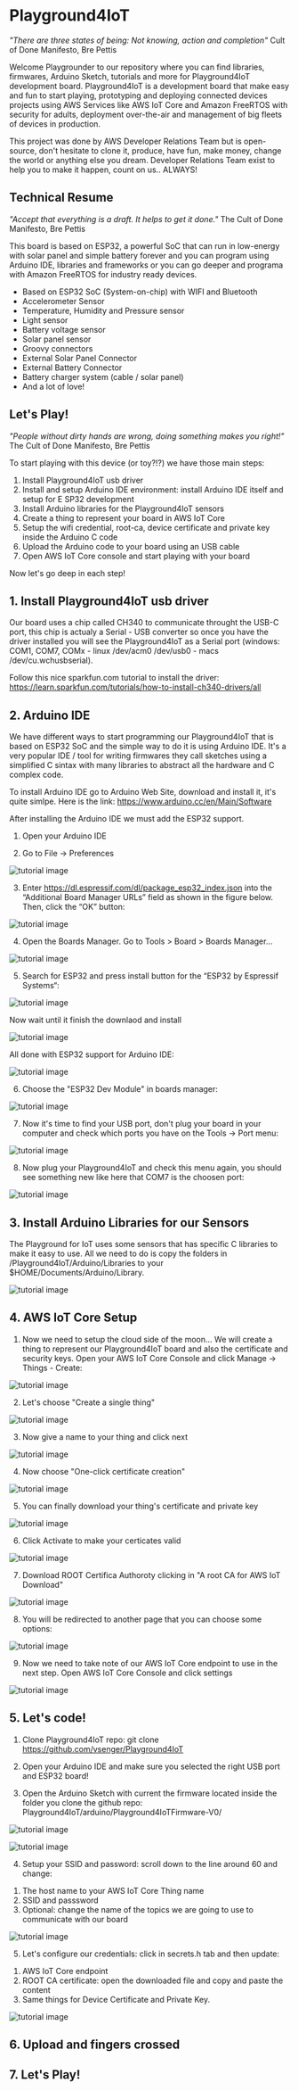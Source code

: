 # Playground4IoT

*"There are three states of being: Not knowing, action and completion"*
Cult of Done Manifesto, Bre Pettis

Welcome Playgrounder to our repository where you can find libraries, firmwares, Arduino Sketch, tutorials and more for Playground4IoT development board. Playground4IoT is a development board that make easy and fun to start playing, prototyping and deploying connected devices projects using AWS Services like AWS IoT Core and Amazon FreeRTOS with security for adults, deployment over-the-air and management of big fleets of devices in production.

This project was done by AWS Developer Relations Team but is open-source, don't hesitate to clone it, produce, have fun, make money, change the world or anything else you dream. Developer Relations Team exist to help you to make it happen, count on us.. ALWAYS!

## Technical Resume

*"Accept that everything is a draft. It helps to get it done."*
The Cult of Done Manifesto, Bre Pettis

This board is based on ESP32, a powerful SoC that can run in low-energy with solar panel and simple battery forever and you can program using Arduino IDE, libraries and frameworks or you can go deeper and programa with Amazon FreeRTOS for industry ready devices.

* Based on ESP32 SoC (System-on-chip) with WIFI and Bluetooth
* Accelerometer Sensor
* Temperature, Humidity and Pressure sensor
* Light sensor
* Battery voltage sensor
* Solar panel sensor
* Groovy connectors
* External Solar Panel Connector
* External Battery Connector
* Battery charger system (cable / solar panel)
* And a lot of love!

## Let's Play!

*"People without dirty hands are wrong, doing something makes you right!"*
The Cult of Done Manifesto, Bre Pettis

To start playing with this device (or toy?!?) we have those main steps:
1. Install Playground4IoT usb driver
1. Install and setup Arduino IDE environment: install Arduino IDE itself and setup for E	SP32 development 
1. Install Arduino libraries for the Playground4IoT sensors
1. Create a thing to represent your board in AWS IoT Core
1. Setup the wifi credential, root-ca, device certificate and private key inside the Arduino C code
1. Upload the Arduino code to your board using an USB cable
1. Open AWS IoT Core console and start playing with your board

Now let's go deep in each step!

## 1. Install Playground4IoT usb driver

Our board uses a chip called CH340 to communicate throught the USB-C port, this chip is actualy a Serial - USB converter so once you have the driver installed you will see the Playground4IoT as a Serial port (windows: COM1, COM7, COMx - linux /dev/acm0 /dev/usb0 - macs /dev/cu.wchusbserial).

Follow this nice sparkfun.com tutorial to install the driver: https://learn.sparkfun.com/tutorials/how-to-install-ch340-drivers/all

## 2. Arduino IDE

We have different ways to start programming our Playground4IoT that is based on ESP32 SoC and the simple way to do it is using Arduino IDE. It's a very popular IDE / tool for writing firmwares they call sketches using a simplified C sintax with many libraries to abstract all the hardware and C complex code.

To install Arduino IDE go to Arduino Web Site, download and install it, it's quite simlpe. Here is the link: https://www.arduino.cc/en/Main/Software

After installing the Arduino IDE we must add the ESP32 support. 

1) Open your Arduino IDE

2) Go to File -> Preferences

![tutorial image](/img/01.png)

3) Enter https://dl.espressif.com/dl/package_esp32_index.json into the “Additional Board Manager URLs” field as shown in the figure below. Then, click the “OK” button:

![tutorial image](/img/02.png)

4) Open the Boards Manager. Go to Tools > Board > Boards Manager…

![tutorial image](/img/03.png)

5) Search for ESP32 and press install button for the “ESP32 by Espressif Systems“:

![tutorial image](/img/04.png)

Now wait until it finish the downlaod and install

![tutorial image](/img/05.png)

All done with ESP32 support for Arduino IDE:

![tutorial image](/img/06.png)

6) Choose the "ESP32 Dev Module" in boards manager:

![tutorial image](/img/07.png)

7) Now it's time to find your USB port, don't plug your board in your computer and check which ports you have on the Tools -> Port menu:

![tutorial image](/img/08.png)

8) Now plug your Playground4IoT and check this menu again, you should see something new like here that COM7 is the choosen port:

![tutorial image](/img/09.png)


## 3. Install Arduino Libraries for our Sensors

The Playground for IoT uses some sensors that has specific C libraries to make it easy to use. All we need to do is copy the folders in /Playground4IoT/Arduino/Libraries to your $HOME/Documents/Arduino/Library.

![tutorial image](/img/libs.png)


## 4. AWS IoT Core Setup

1) Now we need to setup the cloud side of the moon... We will create a thing to represent our Playground4IoT board and also the certificate and security keys. Open your AWS IoT Core Console and click Manage -> Things - Create:

![tutorial image](/img/awsiot-01.png)

2) Let's choose "Create a single thing"

![tutorial image](/img/awsiot-02.png)

3) Now give a name to your thing and click next

![tutorial image](/img/awsiot-03.png)

4) Now choose "One-click certificate creation"

![tutorial image](/img/awsiot-04.png)

5) You can finally download your thing's certificate and private key

![tutorial image](/img/awsiot-05.png)

6) Click Activate to make your certicates valid

![tutorial image](/img/awsiot-06.png)

7) Download ROOT Certifica Authoroty clicking in "A root CA for AWS IoT Download"

![tutorial image](/img/awsiot-06.png)

8) You will be redirected to another page that you can choose some options:

![tutorial image](/img/awsiot-07.png)

9) Now we need to take note of our AWS IoT Core endpoint to use in the next step. Open AWS IoT Core Console and click settings

![tutorial image](/img/awsiot-08.png)

## 5. Let's code!

1) Clone Playground4IoT repo: git clone https://github.com/vsenger/Playground4IoT

2) Open your Arduino IDE and make sure you selected the right USB port and ESP32 board!

3) Open the Arduino Sketch with current the firmware located inside the folder you clone the github repo: Playground4IoT/arduino/Playground4IoTFirmware-V0/

![tutorial image](/img/arduino-firmware-01.png)

![tutorial image](/img/arduino-firmware-02.png)

4) Setup your SSID and password: scroll down to the line around 60 and change:

1. The host name to your AWS IoT Core Thing name
2. SSID and passsword
3. Optional: change the name of the topics we are going to use to communicate with our board 

![tutorial image](/img/arduino-firmware-03.png)

5) Let's configure our credentials: click in secrets.h tab and then update:

1. AWS IoT Core endpoint
2. ROOT CA certificate: open the downloaded file and copy and paste the content
3. Same things for Device Certificate and Private Key. 

![tutorial image](/img/arduino-firmware-04.png)


## 6. Upload and fingers crossed


## 7. Let's Play! 

	